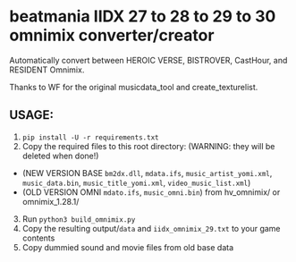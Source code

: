 # beatmania IIDX 27 to 28 to 29 to 30 omnimix converter/creator

Automatically convert between HEROIC VERSE, BISTROVER, CastHour, and RESIDENT Omnimix.

Thanks to WF for the original musicdata_tool and create_texturelist.


## USAGE:
1. `pip install -U -r requirements.txt`
2. Copy the required files to this root directory: (WARNING: they will be deleted when done!)
- (NEW VERSION BASE `bm2dx.dll`, `mdata.ifs`, `music_artist_yomi.xml`, `music_data.bin`, `music_title_yomi.xml`, `video_music_list.xml`)
- (OLD VERSION OMNI `mdato.ifs`, `music_omni.bin`) from hv_omnimix/ or omnimix_1.28.1/
3. Run `python3 build_omnimix.py`
4. Copy the resulting output/`data` and `iidx_omnimix_29.txt` to your game contents
5. Copy dummied sound and movie files from old base data